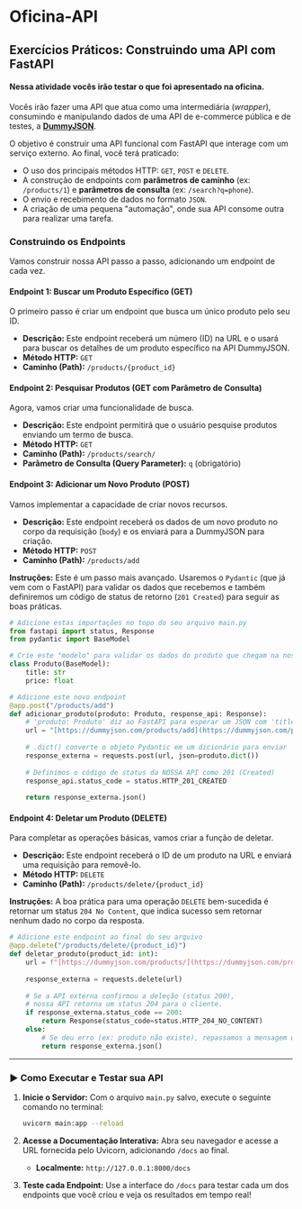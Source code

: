 # Oficina-API

## Exercícios Práticos: Construindo uma API com FastAPI

#### Nessa atividade vocês irão testar o que foi apresentado na oficina.

Vocês irão fazer uma API que atua como uma intermediária (*wrapper*), consumindo e manipulando dados de uma API de e-commerce pública e de testes, a **[DummyJSON](https://dummyjson.com/)**.

O objetivo é construir uma API funcional com FastAPI que interage com um serviço externo. Ao final, você terá praticado:
* O uso dos principais métodos HTTP: `GET`, `POST` e `DELETE`.
* A construção de endpoints com **parâmetros de caminho** (ex: `/products/1`) e **parâmetros de consulta** (ex: `/search?q=phone`).
* O envio e recebimento de dados no formato `JSON`.
* A criação de uma pequena "automação", onde sua API consome outra para realizar uma tarefa.

### Construindo os Endpoints

Vamos construir nossa API passo a passo, adicionando um endpoint de cada vez.

#### Endpoint 1: Buscar um Produto Específico (GET)

O primeiro passo é criar um endpoint que busca um único produto pelo seu ID.

* **Descrição:** Este endpoint receberá um número (ID) na URL e o usará para buscar os detalhes de um produto específico na API DummyJSON.
* **Método HTTP:** `GET`
* **Caminho (Path):** `/products/{product_id}`

#### Endpoint 2: Pesquisar Produtos (GET com Parâmetro de Consulta)

Agora, vamos criar uma funcionalidade de busca.

* **Descrição:** Este endpoint permitirá que o usuário pesquise produtos enviando um termo de busca.
* **Método HTTP:** `GET`
* **Caminho (Path):** `/products/search/`
* **Parâmetro de Consulta (Query Parameter):** `q` (obrigatório)


#### Endpoint 3: Adicionar um Novo Produto (POST)

Vamos implementar a capacidade de criar novos recursos.

* **Descrição:** Este endpoint receberá os dados de um novo produto no corpo da requisição (`body`) e os enviará para a DummyJSON para criação.
* **Método HTTP:** `POST`
* **Caminho (Path):** `/products/add`

**Instruções:**
Este é um passo mais avançado. Usaremos o `Pydantic` (que já vem com o FastAPI) para validar os dados que recebemos e também definiremos um código de status de retorno (`201 Created`) para seguir as boas práticas.

```python
# Adicione estas importações no topo do seu arquivo main.py
from fastapi import status, Response
from pydantic import BaseModel

# Crie este "modelo" para validar os dados do produto que chegam na nossa API
class Produto(BaseModel):
    title: str
    price: float

# Adicione este novo endpoint
@app.post("/products/add")
def adicionar_produto(produto: Produto, response_api: Response):
    # 'produto: Produto' diz ao FastAPI para esperar um JSON com 'title' e 'price'
    url = "[https://dummyjson.com/products/add](https://dummyjson.com/products/add)"
    
    # .dict() converte o objeto Pydantic em um dicionário para enviar
    response_externa = requests.post(url, json=produto.dict())
    
    # Definimos o código de status da NOSSA API como 201 (Created)
    response_api.status_code = status.HTTP_201_CREATED
    
    return response_externa.json()
```

#### Endpoint 4: Deletar um Produto (DELETE)

Para completar as operações básicas, vamos criar a função de deletar.

* **Descrição:** Este endpoint receberá o ID de um produto na URL e enviará uma requisição para removê-lo.
* **Método HTTP:** `DELETE`
* **Caminho (Path):** `/products/delete/{product_id}`

**Instruções:**
A boa prática para uma operação `DELETE` bem-sucedida é retornar um status `204 No Content`, que indica sucesso sem retornar nenhum dado no corpo da resposta.

```python
# Adicione este endpoint ao final do seu arquivo
@app.delete("/products/delete/{product_id}")
def deletar_produto(product_id: int):
    url = f"[https://dummyjson.com/products/](https://dummyjson.com/products/){product_id}"
    
    response_externa = requests.delete(url)
    
    # Se a API externa confirmou a deleção (status 200),
    # nossa API retorna um status 204 para o cliente.
    if response_externa.status_code == 200:
        return Response(status_code=status.HTTP_204_NO_CONTENT)
    else:
        # Se deu erro (ex: produto não existe), repassamos a mensagem de erro
        return response_externa.json()
```

---

### ▶️ Como Executar e Testar sua API

1.  **Inicie o Servidor:** Com o arquivo `main.py` salvo, execute o seguinte comando no terminal:
    ```bash
    uvicorn main:app --reload
    ```
2.  **Acesse a Documentação Interativa:** Abra seu navegador e acesse a URL fornecida pelo Uvicorn, adicionando `/docs` ao final.
    * **Localmente:** `http://127.0.0.1:8000/docs`
    
3.  **Teste cada Endpoint:** Use a interface do `/docs` para testar cada um dos  endpoints que você criou e veja os resultados em tempo real!
